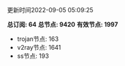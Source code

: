更新时间2022-09-05 05:09:25

**总订阅: 64**
**总节点: 9420**
**有效节点: 1997**
- trojan节点: 163
- v2ray节点: 1641
- ss节点: 193
